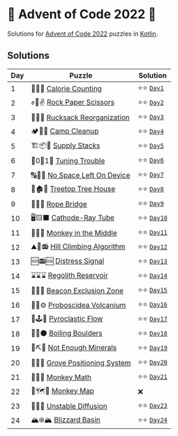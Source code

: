 # 🎄 Advent of Code 2022 🎄

Solutions for [Advent of Code 2022](https://adventofcode.com/2022) puzzles in [Kotlin](https://kotlinlang.org/).

## Solutions

| Day | Puzzle                                                                  | Solution                                       |
|-----|-------------------------------------------------------------------------|------------------------------------------------|
| 1   | 🍎🍐🍇 [Calorie Counting](https://adventofcode.com/2022/day/1)          | ⭐⭐ [`Day1`](src/main/kotlin/aoc2022/day01.kt)  |
| 2   | ✊🤚✌ [Rock Paper Scissors](https://adventofcode.com/2022/day/2)         | ⭐⭐ [`Day2`](src/main/kotlin/aoc2022/day02.kt)  |
| 3   | 🎒🧭🌴 [Rucksack Reorganization](https://adventofcode.com/2022/day/3)   | ⭐⭐ [`Day3`](src/main/kotlin/aoc2022/day03.kt)  |
| 4   | 🏕🧹🧽 [Camp Cleanup](https://adventofcode.com/2022/day/4)              | ⭐⭐ [`Day4`](src/main/kotlin/aoc2022/day04.kt)  |
| 5   | 🏗📦👷 [Supply Stacks](https://adventofcode.com/2022/day/5)             | ⭐⭐ [`Day5`](src/main/kotlin/aoc2022/day05.kt)  |
| 6   | 📱0⃣1⃣ [Tuning Trouble](https://adventofcode.com/2022/day/6)            | ⭐⭐ [`Day6`](src/main/kotlin/aoc2022/day06.kt)  |
| 7   | 🔠🔢🔣 [No Space Left On Device](https://adventofcode.com/2022/day/7)   | ⭐⭐ [`Day7`](src/main/kotlin/aoc2022/day07.kt)  |
| 8   | 🌳🏚🌳 [Treetop Tree House](https://adventofcode.com/2022/day/8)        | ⭐⭐ [`Day8`](src/main/kotlin/aoc2022/day08.kt)  |
| 9   | 🐍🐍🐍 [Rope Bridge](https://adventofcode.com/2022/day/9)               | ⭐⭐ [`Day9`](src/main/kotlin/aoc2022/day09.kt)  |
| 10  | 🖥🟨⬛ [Cathode-Ray Tube](https://adventofcode.com/2022/day/10)          | ⭐⭐ [`Day10`](src/main/kotlin/aoc2022/day10.kt) |
| 11  | 🐒🎒🐒 [Monkey in the Middle](https://adventofcode.com/2022/day/11)     | ⭐⭐ [`Day11`](src/main/kotlin/aoc2022/day11.kt) |
| 12  | ⛰🥾📻 [Hill Climbing Algorithm](https://adventofcode.com/2022/day/12)   | ⭐⭐ [`Day12`](src/main/kotlin/aoc2022/day12.kt) |
| 13  | 🆘📻🆘 [Distress Signal](https://adventofcode.com/2022/day/13)          | ⭐⭐ [`Day13`](src/main/kotlin/aoc2022/day13.kt) |
| 14  | ⌛⌛⌛ [Regolith Reservoir](https://adventofcode.com/2022/day/14)          | ⭐⭐ [`Day14`](src/main/kotlin/aoc2022/day14.kt) |
| 15  | 📡📡📡 [Beacon Exclusion Zone](https://adventofcode.com/2022/day/15)    | ⭐⭐ [`Day15`](src/main/kotlin/aoc2022/day15.kt) |
| 16  | 🌋🐘⚙ [Proboscidea Volcanium](https://adventofcode.com/2022/day/16)     | ⭐⭐ [`Day16`](src/main/kotlin/aoc2022/day16.kt) |
| 17  | 🐘🕹🧱 [Pyroclastic Flow](https://adventofcode.com/2022/day/17)         | ⭐⭐ [`Day17`](src/main/kotlin/aoc2022/day17.kt) |
| 18  | 🌋🌊⚫ [Boiling Boulders](https://adventofcode.com/2022/day/18)          | ⭐⭐ [`Day18`](src/main/kotlin/aoc2022/day18.kt) |
| 19  | 💎⛏💎 [Not Enough Minerals](https://adventofcode.com/2022/day/19)       | ⭐⭐ [`Day19`](src/main/kotlin/aoc2022/day19.kt) |
| 20  | 🌳🌟🧭 [Grove Positioning System](https://adventofcode.com/2022/day/20) | ⭐⭐ [`Day20`](src/main/kotlin/aoc2022/day20.kt) |
| 21  | 🐒🧮🐒 [Monkey Math](https://adventofcode.com/2022/day/21)              | ⭐⭐ [`Day21`](src/main/kotlin/aoc2022/day21.kt) |
| 22  | 🐒🗺🐒 [Monkey Map](https://adventofcode.com/2022/day/22)               | ❌                                              |
| 23  | 🌱🧝🌱 [Unstable Diffusion](https://adventofcode.com/2022/day/23)       | ⭐⭐ [`Day23`](src/main/kotlin/aoc2022/day23.kt) |
| 24  | 🏔❄🏔 [Blizzard Basin](https://adventofcode.com/2022/day/24)            | ⭐⭐ [`Day24`](src/main/kotlin/aoc2022/day24.kt) |
